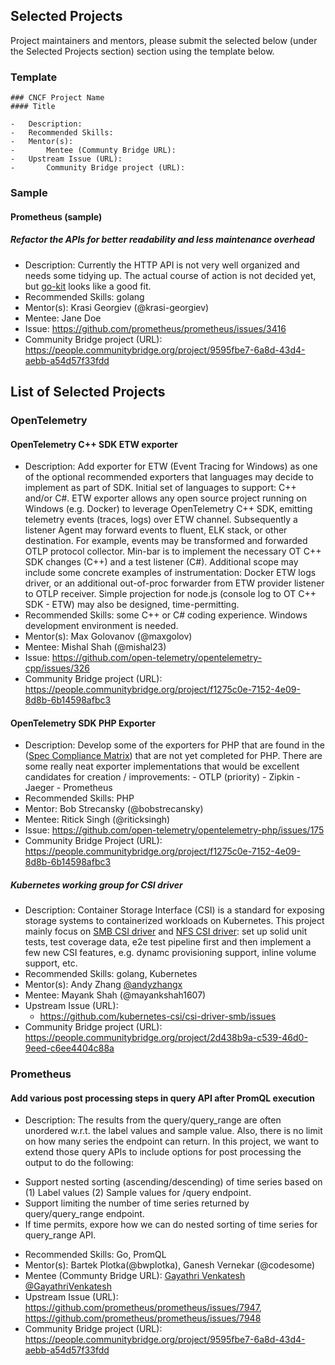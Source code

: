 ## Selected Projects

Project maintainers and mentors, please submit the selected below (under the Selected Projects section) section using the template below.

### Template

```
### CNCF Project Name
#### Title

-	Description:
-	Recommended Skills:
-	Mentor(s):
-       Mentee (Communty Bridge URL):
-	Upstream Issue (URL):
-       Community Bridge project (URL):
```

### Sample

#### Prometheus (sample)

##### Refactor the APIs for better readability and less maintenance overhead

- Description: Currently the HTTP API is not very well organized and needs some tidying up. The actual course of action is not decided yet, but [go-kit](https://github.com/go-kit/kit) looks like a good fit.
- Recommended Skills: golang
- Mentor(s): Krasi Georgiev (@krasi-georgiev)
- Mentee: Jane Doe
- Issue: https://github.com/prometheus/prometheus/issues/3416
- Community Bridge project (URL): https://people.communitybridge.org/project/9595fbe7-6a8d-43d4-aebb-a54d57f33fdd

## List of Selected Projects

### OpenTelemetry

#### OpenTelemetry C++ SDK ETW exporter

-	Description: Add exporter for ETW (Event Tracing for Windows) as one of the optional recommended exporters that languages may decide to implement as part of SDK. Initial set of languages to support: C++ and/or C#. ETW exporter allows any open source project running on Windows (e.g. Docker) to leverage OpenTelemetry C++ SDK, emitting telemetry events (traces, logs) over ETW channel. Subsequently a listener Agent may forward events to fluent, ELK stack, or other destination. For example, events may be transformed and forwarded OTLP protocol collector. Min-bar is to implement the necessary OT C++ SDK changes (C++) and a test listener (C#). Additional scope may include some concrete examples of instrumentation: Docker ETW logs driver, or an additional out-of-proc forwarder from ETW provider listener to OTLP receiver. Simple projection for node.js (console log to OT C++ SDK - ETW) may also be designed, time-permitting.
-	Recommended Skills: some C++ or C# coding experience. Windows development environment is needed.
-	Mentor(s): Max Golovanov (@maxgolov)
- Mentee: Mishal Shah (@mishal23)
-	Issue: https://github.com/open-telemetry/opentelemetry-cpp/issues/326
- Community Bridge project (URL): https://people.communitybridge.org/project/f1275c0e-7152-4e09-8d8b-6b14598afbc3

#### OpenTelemetry SDK PHP Exporter
   -   Description: Develop some of the exporters for PHP that are found in the ([Spec Compliance Matrix](https://github.com/open-telemetry/opentelemetry-specification/blob/master/spec-compliance-matrix.md#exporters)) that are not yet completed for PHP.  There are some really neat exporter implementations that would be excellent candidates for creation / improvements:
      - OTLP (priority)
      - Zipkin
      - Jaeger
      - Prometheus
- Recommended Skills: PHP
- Mentor: Bob Strecansky (@bobstrecansky)
- Mentee: Ritick Singh (@riticksingh)
- Issue: https://github.com/open-telemetry/opentelemetry-php/issues/175
- Community Bridge Project (URL): https://people.communitybridge.org/project/f1275c0e-7152-4e09-8d8b-6b14598afbc3

##### Kubernetes working group for CSI driver
-	Description: Container Storage Interface (CSI) is a standard for exposing storage systems to containerized workloads on Kubernetes. This project mainly focus on [SMB CSI driver](https://github.com/kubernetes-csi/csi-driver-smb) and [NFS CSI driver](https://github.com/kubernetes-csi/csi-driver-nfs): set up solid unit tests, test coverage data, e2e test pipeline first and then implement a few new CSI features, e.g. dynamc provisioning support, inline volume support, etc.
-	Recommended Skills: golang, Kubernetes
-	Mentor(s): Andy Zhang [@andyzhangx](https://github.com/andyzhangx)
-   Mentee: Mayank Shah (@mayankshah1607)
-	Upstream Issue (URL):
	-	https://github.com/kubernetes-csi/csi-driver-smb/issues
-	Community Bridge project (URL): https://people.communitybridge.org/project/2d438b9a-c539-46d0-9eed-c6ee4404c88a

### Prometheus

#### Add various post processing steps in query API after PromQL execution

-	Description: The results from the query/query_range are often unordered w.r.t. the label values and sample value. Also, there is no limit on how many series the endpoint can return. In this project, we want to extend those query APIs to include options for post processing the output to do the following:
  * Support nested sorting (ascending/descending) of time series based on (1) Label values (2) Sample values for /query endpoint.
  * Support limiting the number of time series returned by query/query_range endpoint.
  * If time permits, expore how we can do nested sorting of time series for query_range API.
-	Recommended Skills: Go, PromQL
-	Mentor(s): Bartek Plotka(@bwplotka), Ganesh Vernekar (@codesome)
-  Mentee (Communty Bridge URL): [Gayathri Venkatesh @GayathriVenkatesh](https://people.communitybridge.org/mentee/9bc4e5a8-41f4-4daa-9982-edaaeb8988b5,9595fbe7-6a8d-43d4-aebb-a54d57f33fdd)
-	Upstream Issue (URL):  https://github.com/prometheus/prometheus/issues/7947, https://github.com/prometheus/prometheus/issues/7948
-  Community Bridge project (URL): https://people.communitybridge.org/project/9595fbe7-6a8d-43d4-aebb-a54d57f33fdd

